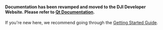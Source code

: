 #### Documentation has been revamped and moved to the DJI Developer Website. Please refer to [Qt Documentation](https://developer.dji.com/onboard-sdk/documentation/github-platform-docs/PureQT/README.html).

If you're new here, we recommend going through the [Getting Started Guide](https://developer.dji.com/onboard-sdk/documentation/quick-start/index.html).